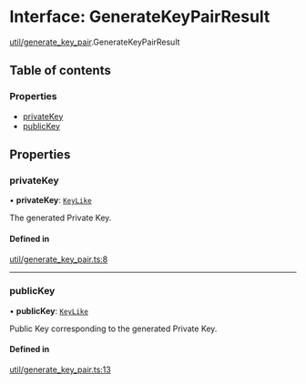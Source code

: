 # Interface: GenerateKeyPairResult

[util/generate_key_pair](../modules/util_generate_key_pair.md).GenerateKeyPairResult

## Table of contents

### Properties

- [privateKey](util_generate_key_pair.GenerateKeyPairResult.md#privatekey)
- [publicKey](util_generate_key_pair.GenerateKeyPairResult.md#publickey)

## Properties

### privateKey

• **privateKey**: [`KeyLike`](../types/types.KeyLike.md)

The generated Private Key.

#### Defined in

[util/generate_key_pair.ts:8](https://github.com/panva/jose/blob/v3.14.3/src/util/generate_key_pair.ts#L8)

___

### publicKey

• **publicKey**: [`KeyLike`](../types/types.KeyLike.md)

Public Key corresponding to the generated Private Key.

#### Defined in

[util/generate_key_pair.ts:13](https://github.com/panva/jose/blob/v3.14.3/src/util/generate_key_pair.ts#L13)
